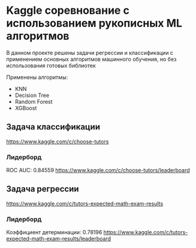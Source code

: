 # Kaggle соревнование с использованием рукописных ML алгоритмов 
В данном проекте решены задачи регрессии и классификации с применением основных алгоритмов машинного обучения, но без использования готовых библиотек

Применены алгоритмы:
- KNN
- Decision Tree
- Random Forest
- XGBoost

## Задача классификации

https://www.kaggle.com/c/choose-tutors


### Лидерборд
ROC AUC: 0.84559
https://www.kaggle.com/c/choose-tutors/leaderboard

## Задача регрессии

https://www.kaggle.com/c/tutors-expected-math-exam-results


### Лидерборд
Коэффициент детерминации: 0.78196
https://www.kaggle.com/c/tutors-expected-math-exam-results/leaderboard
